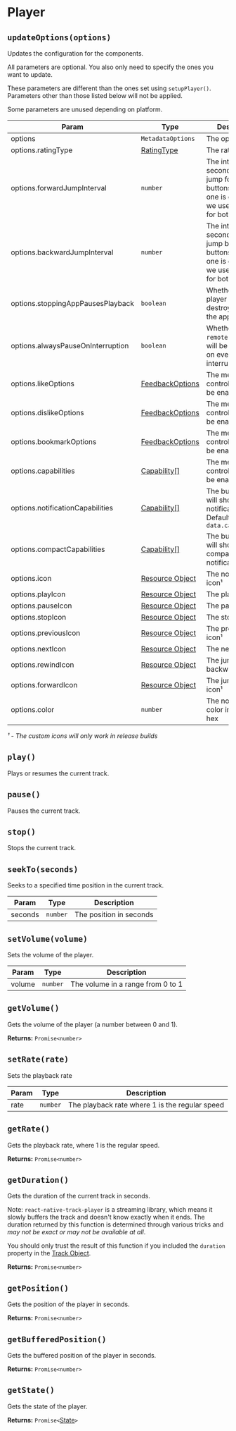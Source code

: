 # Player

## `updateOptions(options)`
Updates the configuration for the components.

All parameters are optional. You also only need to specify the ones you want to update.

These parameters are different than the ones set using `setupPlayer()`. Parameters other than those listed below will not be applied.

Some parameters are unused depending on platform.

| Param     | Type       | Description          | Android | iOS | Windows |
| --------- | ---------- | -------------------- | :-----: | :-: | :-----: |
| options      | `MetadataOptions`   | The options |
| options.ratingType | [RatingType](../constants/rating.md) | The rating type | ✅ | ❌ | ❌ |
| options.forwardJumpInterval | `number` | The interval in seconds for the jump forward buttons (if only one is given then we use that value for both) | ✅ | ✅ | ❌ |
| options.backwardJumpInterval | `number` | The interval in seconds for the jump backward buttons (if only one is given then we use that value for both) | ✅ | ✅ | ✅ |
| options.stoppingAppPausesPlayback | `boolean` | Whether the player will be destroyed when the app closes | ✅ | ❌ | ❌ |
| options.alwaysPauseOnInterruption | `boolean` | Whether the `remote-duck` event will be triggered on every interruption | ✅ | ❌ | ❌ |
| options.likeOptions | [FeedbackOptions](../objects/feedback.md) | The media controls that will be enabled | ❌ | ✅ | ❌ |
| options.dislikeOptions | [FeedbackOptions](../objects/feedback.md) | The media controls that will be enabled | ❌ | ✅ | ❌ |
| options.bookmarkOptions | [FeedbackOptions](../objects/feedback.md) | The media controls that will be enabled | ❌ | ✅ | ❌ |
| options.capabilities | [Capability[]](../constants/capability.md) | The media controls that will be enabled | ✅ | ✅ | ✅ |
| options.notificationCapabilities | [Capability[]](../constants/capability.md) | The buttons that it will show in the notification. Defaults to `data.capabilities`  | ✅ | ❌ | ❌ |
| options.compactCapabilities | [Capability[]](../constants/capability.md) | The buttons that it will show in the compact notification | ✅ | ❌ | ❌ |
| options.icon | [Resource Object](../objects/resource.md) | The notification icon¹ | ✅ | ❌ | ❌ |
| options.playIcon | [Resource Object](../objects/resource.md) | The play icon¹ | ✅ | ❌ | ❌ |
| options.pauseIcon | [Resource Object](../objects/resource.md) | The pause icon¹ | ✅ | ❌ | ❌ |
| options.stopIcon | [Resource Object](../objects/resource.md) | The stop icon¹ | ✅ | ❌ | ❌ |
| options.previousIcon | [Resource Object](../objects/resource.md) | The previous icon¹ | ✅ | ❌ | ❌ |
| options.nextIcon | [Resource Object](../objects/resource.md) | The next icon¹ | ✅ | ❌ | ❌ |
| options.rewindIcon | [Resource Object](../objects/resource.md) | The jump backward icon¹ | ✅ | ❌ | ❌ |
| options.forwardIcon | [Resource Object](../objects/resource.md) | The jump forward icon¹ | ✅ | ❌ | ❌ |
| options.color | `number` | The notification color in an ARGB hex | ✅ | ❌ | ❌ |

*¹ - The custom icons will only work in release builds*

## `play()`
Plays or resumes the current track.

## `pause()`
Pauses the current track.

## `stop()`
Stops the current track.

## `seekTo(seconds)`
Seeks to a specified time position in the current track.

| Param   | Type     | Description             |
| ------- | -------- | ----------------------- |
| seconds | `number` | The position in seconds |

## `setVolume(volume)`
Sets the volume of the player.

| Param  | Type     | Description                       |
| ------ | -------- | --------------------------------- |
| volume | `number` | The volume in a range from 0 to 1 |

## `getVolume()`
Gets the volume of the player (a number between 0 and 1).

**Returns:** `Promise<number>`

## `setRate(rate)`
Sets the playback rate

| Param  | Type     | Description                       |
| ------ | -------- | --------------------------------- |
| rate   | `number` | The playback rate where 1 is the regular speed |

## `getRate()`
Gets the playback rate, where 1 is the regular speed.

**Returns:** `Promise<number>`

## `getDuration()`
Gets the duration of the current track in seconds.

Note: `react-native-track-player` is a streaming library, which means it slowly buffers the track and doesn't know exactly when it ends.
The duration returned by this function is determined through various tricks and *may not be exact or may not be available at all*.

You should only trust the result of this function if you included the `duration` property in the [Track Object](../objects/track.md).

**Returns:** `Promise<number>`

## `getPosition()`
Gets the position of the player in seconds.

**Returns:** `Promise<number>`

## `getBufferedPosition()`
Gets the buffered position of the player in seconds.

**Returns:** `Promise<number>`

## `getState()`
Gets the state of the player.

**Returns:** `Promise<`[State](../constants/state.md)`>`
